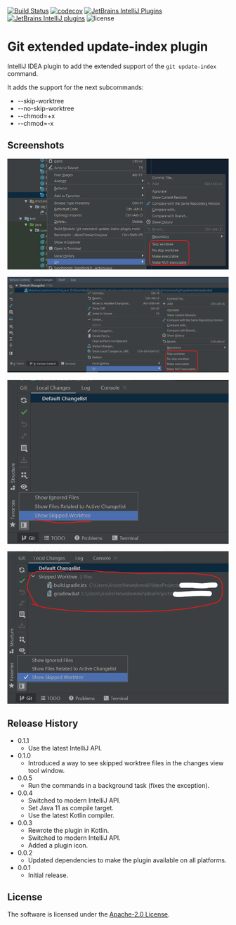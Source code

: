 [![Build Status](https://github.com/monosoul/git-extended-update-index-plugin/actions/workflows/build.yaml/badge.svg?branch=master)](https://github.com/monosoul/git-extended-update-index-plugin/actions/workflows/build.yaml?query=branch%3Amaster)
[![codecov](https://codecov.io/gh/monosoul/git-extended-update-index-plugin/branch/master/graph/badge.svg)](https://codecov.io/gh/monosoul/git-extended-update-index-plugin)
[![JetBrains IntelliJ Plugins](https://img.shields.io/jetbrains/plugin/v/11217)](https://plugins.jetbrains.com/plugin/11217-git-extended-update-index)
[![JetBrains IntelliJ plugins](https://img.shields.io/jetbrains/plugin/d/11217)](https://plugins.jetbrains.com/plugin/11217-git-extended-update-index)
![license](https://img.shields.io/github/license/monosoul/git-extended-update-index-plugin.svg)

# Git extended update-index plugin
IntelliJ IDEA plugin to add the extended support of the `git update-index` command.

It adds the support for the next subcommands:
 - --skip-worktree
 - --no-skip-worktree
 - --chmod=+x
 - --chmod=-x

## Screenshots
![New items in the git context menu](screenshots/screenshot_1.png)

![New items in the git context menu](screenshots/screenshot_2.png)

![Show Skipped Worktree option](screenshots/screenshot_3.png)

![Show skipped worktree changes view element](screenshots/screenshot_4.png)

## Release History
* 0.1.1
  * Use the latest IntelliJ API.
* 0.1.0
  * Introduced a way to see skipped worktree files in the changes view tool window. 
* 0.0.5
  * Run the commands in a background task (fixes the exception).
* 0.0.4
  * Switched to modern IntelliJ API.
  * Set Java 11 as compile target.
  * Use the latest Kotlin compiler.
* 0.0.3
    * Rewrote the plugin in Kotlin.
    * Switched to modern IntelliJ API.
    * Added a plugin icon.
* 0.0.2
    * Updated dependencies to make the plugin available on all platforms.
* 0.0.1
    * Initial release.
    
## License
The software is licensed under the [Apache-2.0 License](LICENSE).
